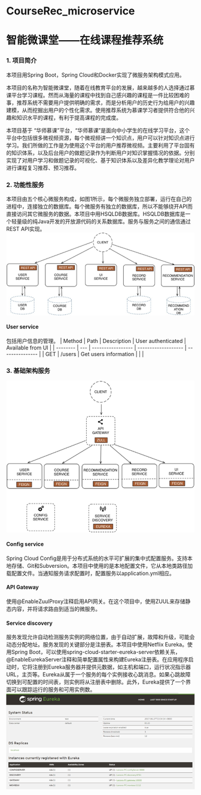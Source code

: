 # CourseRec_microservice
智能微课堂——在线课程推荐系统
===========================
### 1.	项目简介
本项目用Spring Boot，Spring Cloud和Docker实现了微服务架构模式应用。

本项目的名称为智能微课堂，随着在线教育平台的发展，越来越多的人选择通过慕课平台学习课程。然而从海量的课程中找到自己感兴趣的课程是一件比较困难的事，推荐系统不需要用户提供明确的需求，而是分析用户的历史行为给用户的兴趣建模，从而挖掘出用户的个性化需求。使用推荐系统为慕课学习者提供符合他的兴趣和知识水平的课程，有利于提高课程的完成度。

本项目基于 “华师慕课”平台，“华师慕课”是面向中小学生的在线学习平台，这个平台中包括很多微视频资源，每个微视频讲一个知识点，用户可以针对知识点进行学习。我们所做的工作是为使用这个平台的用户推荐微视频。主要利用了平台固有的知识体系，以及后台用户的做题记录作为判断用户对知识掌握情况的依据。分别实现了对用户学习和做题记录的可视化、基于知识体系以及差异化教学理论对用户进行课程复习推荐、预习推荐。


### 2.	功能性服务
本项目由五个核心微服务构成，如图1所示，每个微服务独立部署，运行在自己的进程中，连接独立的数据库。每个微服务有独立的数据库，所以不能够绕开API而直接访问其它微服务的数据。本项目中用HSQLDB数据库。HSQLDB数据库是一个轻量级的纯Java开发的开放源代码的关系数据库。服务与服务之间的通信通过REST API实现。
 ![image](https://github.com/vivalazy/CourseRec_microservice/raw/master/screenshots/pic6.png)
 
#### User service
包括用户信息的管理。
|  Method  | Path |    Description    | User authenticated | Available from UI |
| -------- |  --- | ----------------- | ------------------- | --------------- |
| GET |  /users |  Get users information |                   |                 |
 
### 3.	基础架构服务
 ![image](https://github.com/vivalazy/CourseRec_microservice/raw/master/screenshots/pic7.png)
#### Config service
Spring Cloud Config是用于分布式系统的水平可扩展的集中式配置服务。支持本地存储、Git和Subversion。本项目中使用的是本地配置文件，它从本地类路径加载配置文件。当通知服务请求配置时，配置服务以application.yml相应。

#### API Gateway
使用@EnableZuulProxy注释启用API网关。在这个项目中，使用ZUUL来存储静态内容，并将请求路由到适当的微服务。

#### Service discovery
服务发现允许自动检测服务实例的网络位置，由于自动扩展，故障和升级，可能会动态分配地址。服务发现的关键部分是注册表。本项目中使用Netflix Eureka。使用Spring Boot，可以使用spring-cloud-starter-eureka-server依赖关系，@EnableEurekaServer注释和简单配置属性来构建Eureka注册表。在应用程序启动时，它将注册到Eureka服务器并提供元数据，如主机和端口，运行状况指示器URL，主页等。Eureka从属于一个服务的每个实例接收心跳消息。如果心跳故障切换到可配置的时间表，则实例将从注册表中删除。此外，Eureka提供了一个界面可以跟踪运行的服务和可用实例数。
 ![image](https://github.com/vivalazy/CourseRec_microservice/raw/master/screenshots/pic8.png)
